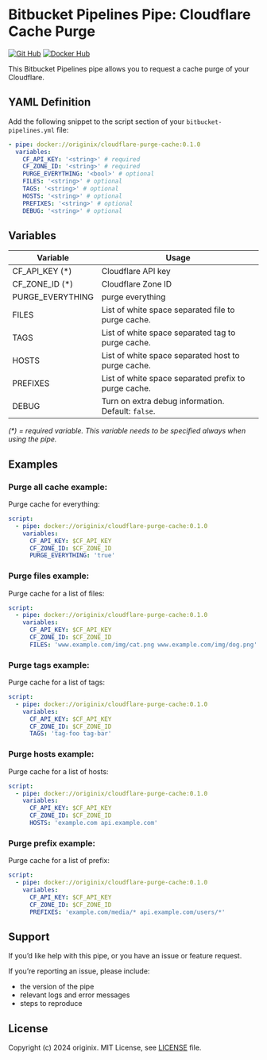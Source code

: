 # Bitbucket Pipelines Pipe: Cloudflare Cache Purge

[![Git Hub](https://img.shields.io/badge/git-hub-green.svg)](https://github.com/originix/cloudflare-purge-cache)
[![Docker Hub](https://img.shields.io/badge/Docker-Hub-blue.svg)](https://hub.docker.com/r/originix/cloudflare-purge-cache)


This Bitbucket Pipelines pipe allows you to request a cache purge of your Cloudflare.

## YAML Definition

Add the following snippet to the script section of your `bitbucket-pipelines.yml` file:

```yaml
- pipe: docker://originix/cloudflare-purge-cache:0.1.0
  variables:
    CF_API_KEY: '<string>' # required
    CF_ZONE_ID: '<string>' # required
    PURGE_EVERYTHING: '<bool>' # optional
    FILES: '<string>' # optional
    TAGS: '<string>' # optional
    HOSTS: '<string>' # optional
    PREFIXES: '<string>' # optional
    DEBUG: '<string>' # optional
```

## Variables

| Variable         | Usage                                                |
|------------------|------------------------------------------------------|
| CF_API_KEY (\*)  | Cloudflare API key                                   |
| CF_ZONE_ID (\*)  | Cloudflare Zone ID                                   |
| PURGE_EVERYTHING | purge everything                                     |
| FILES            | List of white space separated file to purge cache.   |
| TAGS             | List of white space separated tag to purge cache.    |
| HOSTS            | List of white space separated host to purge cache.   |
| PREFIXES         | List of white space separated prefix to purge cache. |
| DEBUG            | Turn on extra debug information. Default: `false`.   |

_(\*) = required variable. This variable needs to be specified always when using the pipe._

## Examples

### Purge all cache example:

Purge cache for everything:

```yaml
script:
  - pipe: docker://originix/cloudflare-purge-cache:0.1.0
    variables:
      CF_API_KEY: $CF_API_KEY
      CF_ZONE_ID: $CF_ZONE_ID
      PURGE_EVERYTHING: 'true'
```

### Purge files example:

Purge cache for a list of files:

```yaml
script:
  - pipe: docker://originix/cloudflare-purge-cache:0.1.0
    variables:
      CF_API_KEY: $CF_API_KEY
      CF_ZONE_ID: $CF_ZONE_ID
      FILES: 'www.example.com/img/cat.png www.example.com/img/dog.png'
```

### Purge tags example:

Purge cache for a list of tags:

```yaml
script:
  - pipe: docker://originix/cloudflare-purge-cache:0.1.0
    variables:
      CF_API_KEY: $CF_API_KEY
      CF_ZONE_ID: $CF_ZONE_ID
      TAGS: 'tag-foo tag-bar'
```

### Purge hosts example:

Purge cache for a list of hosts:

```yaml
script:
  - pipe: docker://originix/cloudflare-purge-cache:0.1.0
    variables:
      CF_API_KEY: $CF_API_KEY
      CF_ZONE_ID: $CF_ZONE_ID
      HOSTS: 'example.com api.example.com'
```

### Purge prefix example:

Purge cache for a list of prefix:

```yaml
script:
  - pipe: docker://originix/cloudflare-purge-cache:0.1.0
    variables:
      CF_API_KEY: $CF_API_KEY
      CF_ZONE_ID: $CF_ZONE_ID
      PREFIXES: 'example.com/media/* api.example.com/users/*'
```


## Support

If you’d like help with this pipe, or you have an issue or feature request.

If you’re reporting an issue, please include:

- the version of the pipe
- relevant logs and error messages
- steps to reproduce

## License

Copyright (c) 2024 originix.
MIT License, see [LICENSE](LICENSE) file.
